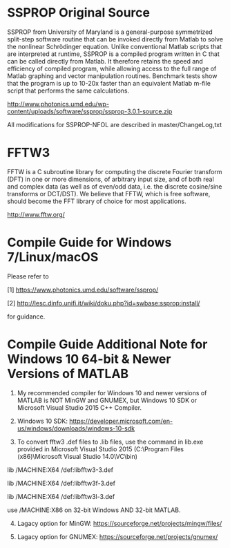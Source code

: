 # SSPROP Original Source
SSPROP from University of Maryland is a general-purpose symmetrized split-step software routine that can be invoked directly from Matlab to solve the nonlinear Schrödinger equation. Unlike conventional Matlab scripts that are interpreted at runtime, SSPROP is a compiled program written in C that can be called directly from Matlab. It therefore retains the speed and efficiency of compiled program, while allowing access to the full range of Matlab graphing and vector manipulation routines. Benchmark tests show that the program is up to 10-20x faster than an equivalent Matlab m-file script that performs the same calculations.

http://www.photonics.umd.edu/wp-content/uploads/software/ssprop/ssprop-3.0.1-source.zip

All modifications for SSPROP-NFOL are described in master/ChangeLog,txt

# FFTW3
FFTW is a C subroutine library for computing the discrete Fourier transform (DFT) in one or more dimensions, of arbitrary input size, and of both real and complex data (as well as of even/odd data, i.e. the discrete cosine/sine transforms or DCT/DST). We believe that FFTW, which is free software, should become the FFT library of choice for most applications.

http://www.fftw.org/

# Compile Guide for Windows 7/Linux/macOS

Please refer to

[1] https://www.photonics.umd.edu/software/ssprop/

[2] http://lesc.dinfo.unifi.it/wiki/doku.php?id=swbase:ssprop:install/

for guidance.

# Compile Guide Additional Note for Windows 10 64-bit & Newer Versions of MATLAB
1. My recommended compiler for Windows 10 and newer versions of MATLAB is NOT MinGW and GNUMEX, but Windows 10 SDK or Microsoft Visual Studio 2015 C++ Compiler.

2. Windows 10 SDK: https://developer.microsoft.com/en-us/windows/downloads/windows-10-sdk

3. To convert fftw3 .def files to .lib files, use the command in lib.exe provided in Microsoft Visual Studio 2015 (C:\Program Files (x86)\Microsoft Visual Studio 14.0\VC\bin)

  lib /MACHINE:X64 /def:libfftw3-3.def
  
  lib /MACHINE:X64 /def:libfftw3f-3.def
  
  lib /MACHINE:X64 /def:libfftw3l-3.def
  
use /MACHINE:X86 on 32-bit Windows AND 32-bit MATLAB.

4. Lagacy option for MinGW: https://sourceforge.net/projects/mingw/files/

5. Lagacy option for GNUMEX: https://sourceforge.net/projects/gnumex/
